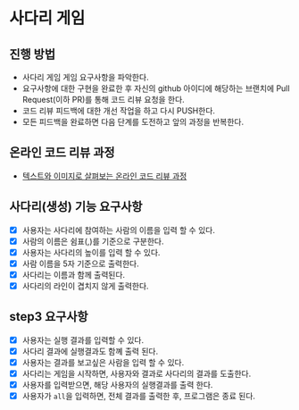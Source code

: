 # 사다리 게임
## 진행 방법
* 사다리 게임 게임 요구사항을 파악한다.
* 요구사항에 대한 구현을 완료한 후 자신의 github 아이디에 해당하는 브랜치에 Pull Request(이하 PR)를 통해 코드 리뷰 요청을 한다.
* 코드 리뷰 피드백에 대한 개선 작업을 하고 다시 PUSH한다.
* 모든 피드백을 완료하면 다음 단계를 도전하고 앞의 과정을 반복한다.

## 온라인 코드 리뷰 과정
* [텍스트와 이미지로 살펴보는 온라인 코드 리뷰 과정](https://github.com/nextstep-step/nextstep-docs/tree/master/codereview)

## 사다리(생성) 기능 요구사항
- [x] 사용자는 사다리에 참여하는 사람의 이름을 입력 할 수 있다.
- [x] 사람의 이름은 쉼표(,)를 기준으로 구분한다.
- [x] 사용자는 사다리의 높이를 입력 할 수 있다.
- [x] 사람 이름을 5자 기준으로 출력한다.
- [x] 사다리는 이름과 함께 출력된다.
- [x] 사다리의 라인이 겹치지 않게 출력한다.

## step3 요구사항
- [x] 사용자는 실행 결과를 입력할 수 있다.
- [x] 사다리 결과에 실행결과도 함꼐 출력 된다.
- [x] 사용자는 결과를 보고싶은 사람을 입력 할 수 있다.
- [x] 사다리는 게임을 시작하면, 사용자와 결과로 사다리의 결과를 도출한다.
- [x] 사용자를 입력받으면, 해당 사용자의 실행결과를 출력 한다.
- [x] 사용자가 `all`을 입력하면, 전체 결과를 출력한 후, 프로그램은 종료 된다.